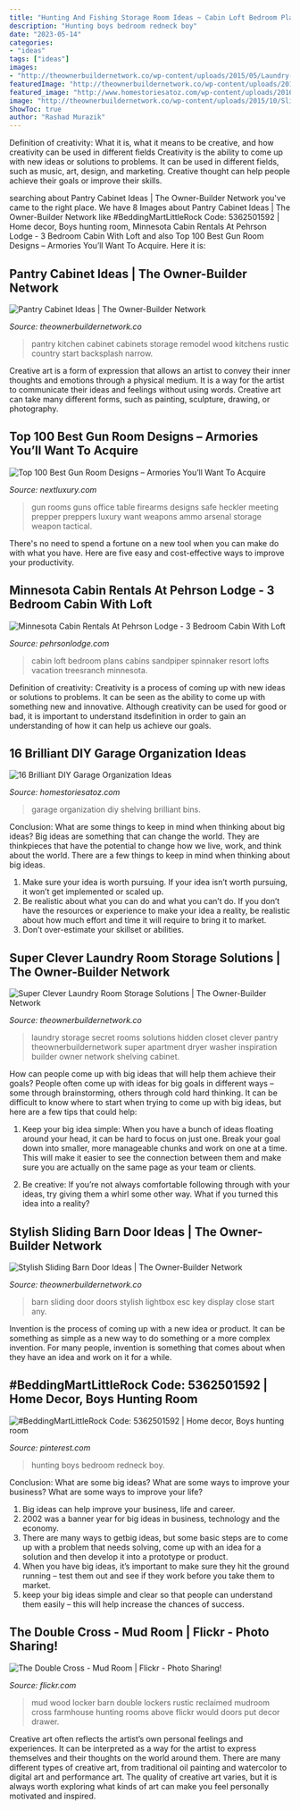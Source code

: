 ```yaml
---
title: "Hunting And Fishing Storage Room Ideas ~ Cabin Loft Bedroom Plans Cabins Sandpiper Spinnaker Resort Lofts Vacation Treesranch Minnesota"
description: "Hunting boys bedroom redneck boy"
date: "2023-05-14"
categories:
- "ideas"
tags: ["ideas"]
images:
- "http://theownerbuildernetwork.co/wp-content/uploads/2015/05/Laundry-Storage-16.jpg"
featuredImage: "http://theownerbuildernetwork.co/wp-content/uploads/2015/05/Laundry-Storage-16.jpg"
featured_image: "http://www.homestoriesatoz.com/wp-content/uploads/2016/03/garage-organization.png"
image: "http://theownerbuildernetwork.co/wp-content/uploads/2015/10/Sliding-Barn-Door-Ideas-08.jpg"
ShowToc: true
author: "Rashad Murazik"
---
```



Definition of creativity: What it is, what it means to be creative, and how creativity can be used in different fields
Creativity is the ability to come up with new ideas or solutions to problems. It can be used in different fields, such as music, art, design, and marketing. Creative thought can help people achieve their goals or improve their skills.

	

		
searching about Pantry Cabinet Ideas | The Owner-Builder Network you've came to the right place. We have 8 Images about Pantry Cabinet Ideas | The Owner-Builder Network like #BeddingMartLittleRock Code: 5362501592 | Home decor, Boys hunting room, Minnesota Cabin Rentals At Pehrson Lodge - 3 Bedroom Cabin With Loft and also Top 100 Best Gun Room Designs – Armories You’ll Want To Acquire. Here it is:
		
    
## Pantry Cabinet Ideas | The Owner-Builder Network

<img loading=lazy src="http://theownerbuildernetwork.co/wp-content/uploads/2014/04/Pantry_Cabinet_Idea_4.jpg" onerror="this.onerror=null;this.src='https://tse4.mm.bing.net/th?id=OIP.BTqFFctKD1Pl6fyApPBvIQHaLI&amp;pid=15.1';" alt="Pantry Cabinet Ideas | The Owner-Builder Network">

_Source: theownerbuildernetwork.co_

>pantry kitchen cabinet cabinets storage remodel wood kitchens rustic country start backsplash narrow. 

	

Creative art is a form of expression that allows an artist to convey their inner thoughts and emotions through a physical medium. It is a way for the artist to communicate their ideas and feelings without using words. Creative art can take many different forms, such as painting, sculpture, drawing, or photography.

    
## Top 100 Best Gun Room Designs – Armories You’ll Want To Acquire

<img loading=lazy src="http://nextluxury.com/wp-content/uploads/confrence-gun-room-design-with-office-table-and-chairs.jpg" onerror="this.onerror=null;this.src='https://tse2.mm.bing.net/th?id=OIP.D9vdKEZ1gDFxLlOp8NO-gAHaER&amp;pid=15.1';" alt="Top 100 Best Gun Room Designs – Armories You’ll Want To Acquire">

_Source: nextluxury.com_

>gun rooms guns office table firearms designs safe heckler meeting prepper preppers luxury want weapons ammo arsenal storage weapon tactical. 

	

There's no need to spend a fortune on a new tool when you can make do with what you have. Here are five easy and cost-effective ways to improve your productivity.

    
## Minnesota Cabin Rentals At Pehrson Lodge - 3 Bedroom Cabin With Loft

<img loading=lazy src="https://pehrsonlodge.com/sites/default/files/sandpiperspinnakerweb.jpg" onerror="this.onerror=null;this.src='https://tse3.mm.bing.net/th?id=OIP.J7GI7Ko2AsPqLnr3xF1v9gHaE8&amp;pid=15.1';" alt="Minnesota Cabin Rentals At Pehrson Lodge - 3 Bedroom Cabin With Loft">

_Source: pehrsonlodge.com_

>cabin loft bedroom plans cabins sandpiper spinnaker resort lofts vacation treesranch minnesota. 

	

Definition of creativity:
Creativity is a process of coming up with new ideas or solutions to problems. It can be seen as the ability to come up with something new and innovative. Although creativity can be used for good or bad, it is important to understand itsdefinition in order to gain an understanding of how it can help us achieve our goals.

    
## 16 Brilliant DIY Garage Organization Ideas

<img loading=lazy src="http://www.homestoriesatoz.com/wp-content/uploads/2016/03/garage-organization.png" onerror="this.onerror=null;this.src='https://tse4.mm.bing.net/th?id=OIP.xAPSCmxScIfbH3a8vFYtEQHaLH&amp;pid=15.1';" alt="16 Brilliant DIY Garage Organization Ideas">

_Source: homestoriesatoz.com_

>garage organization diy shelving brilliant bins. 

	

Conclusion: What are some things to keep in mind when thinking about big ideas?
Big ideas are something that can change the world. They are thinkpieces that have the potential to change how we live, work, and think about the world. There are a few things to keep in mind when thinking about big ideas. 
1. Make sure your idea is worth pursuing. If your idea isn’t worth pursuing, it won’t get implemented or scaled up. 
2. Be realistic about what you can do and what you can’t do. If you don’t have the resources or experience to make your idea a reality, be realistic about how much effort and time it will require to bring it to market. 
3. Don’t over-estimate your skillset or abilities.

    
## Super Clever Laundry Room Storage Solutions | The Owner-Builder Network

<img loading=lazy src="http://theownerbuildernetwork.co/wp-content/uploads/2015/05/Laundry-Storage-16.jpg" onerror="this.onerror=null;this.src='https://tse1.mm.bing.net/th?id=OIP.csWUkigMCQGsEXr2mw2hjgHaE1&amp;pid=15.1';" alt="Super Clever Laundry Room Storage Solutions | The Owner-Builder Network">

_Source: theownerbuildernetwork.co_

>laundry storage secret rooms solutions hidden closet clever pantry theownerbuildernetwork super apartment dryer washer inspiration builder owner network shelving cabinet. 

	

How can people come up with big ideas that will help them achieve their goals?
People often come up with ideas for big goals in different ways – some through brainstorming, others through cold hard thinking. It can be difficult to know where to start when trying to come up with big ideas, but here are a few tips that could help:
1. Keep your big idea simple: When you have a bunch of ideas floating around your head, it can be hard to focus on just one. Break your goal down into smaller, more manageable chunks and work on one at a time. This will make it easier to see the connection between them and make sure you are actually on the same page as your team or clients.

2. Be creative: If you’re not always comfortable following through with your ideas, try giving them a whirl some other way. What if you turned this idea into a reality?

    
## Stylish Sliding Barn Door Ideas | The Owner-Builder Network

<img loading=lazy src="http://theownerbuildernetwork.co/wp-content/uploads/2015/10/Sliding-Barn-Door-Ideas-08.jpg" onerror="this.onerror=null;this.src='https://tse3.mm.bing.net/th?id=OIP.-AsrL-DX83Hu-7YzF4AUbwHaLG&amp;pid=15.1';" alt="Stylish Sliding Barn Door Ideas | The Owner-Builder Network">

_Source: theownerbuildernetwork.co_

>barn sliding door doors stylish lightbox esc key display close start any. 

	

Invention is the process of coming up with a new idea or product. It can be something as simple as a new way to do something or a more complex invention. For many people, invention is something that comes about when they have an idea and work on it for a while.

    
## #BeddingMartLittleRock Code: 5362501592 | Home Decor, Boys Hunting Room

<img loading=lazy src="https://i.pinimg.com/originals/87/91/20/8791200263e06cdd4144ec373d687e9d.jpg" onerror="this.onerror=null;this.src='https://tse3.mm.bing.net/th?id=OIP.puqcElu8wZklrAA7bC181QAAAA&amp;pid=15.1';" alt="#BeddingMartLittleRock Code: 5362501592 | Home decor, Boys hunting room">

_Source: pinterest.com_

>hunting boys bedroom redneck boy. 

	

Conclusion: What are some big ideas? What are some ways to improve your business? What are some ways to improve your life?
1. Big ideas can help improve your business, life and career.
2. 2002 was a banner year for big ideas in business, technology and the economy.
3. There are many ways to getbig ideas, but some basic steps are to come up with a problem that needs solving, come up with an idea for a solution and then develop it into a prototype or product.
4. When you have big ideas, it’s important to make sure they hit the ground running – test them out and see if they work before you take them to market.
5. keep your big ideas simple and clear so that people can understand them easily – this will help increase the chances of success.

    
## The Double Cross - Mud Room | Flickr - Photo Sharing!

<img loading=lazy src="https://c2.staticflickr.com/6/5260/5390754881_55a040ba9d_z.jpg" onerror="this.onerror=null;this.src='https://tse2.mm.bing.net/th?id=OIP.S9qxpQxMWPyxYmVVa4JSFgAAAA&amp;pid=15.1';" alt="The Double Cross - Mud Room | Flickr - Photo Sharing!">

_Source: flickr.com_

>mud wood locker barn double lockers rustic reclaimed mudroom cross farmhouse hunting rooms above flickr would doors put decor drawer. 

	

Creative art often reflects the artist’s own personal feelings and experiences. It can be interpreted as a way for the artist to express themselves and their thoughts on the world around them. There are many different types of creative art, from traditional oil painting and watercolor to digital art and performance art. The quality of creative art varies, but it is always worth exploring what kinds of art can make you feel personally motivated and inspired.

